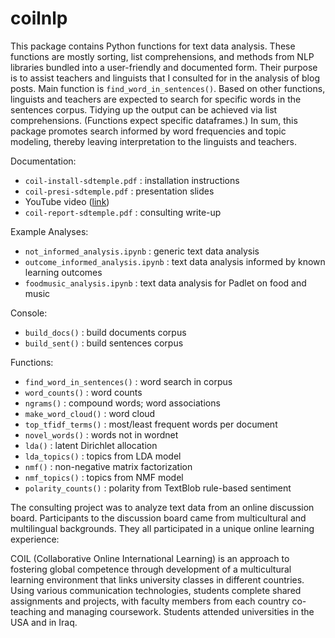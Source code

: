 # coilnlp

This package contains Python functions for text data analysis. These functions are mostly sorting, list comprehensions, and methods from NLP libraries bundled into a user-friendly and documented form. Their purpose is to assist teachers and linguists that I consulted for in the analysis of blog posts. Main function is `find_word_in_sentences()`. Based on other functions, linguists and teachers are expected to search for specific words in the sentences corpus. Tidying up the output can be achieved via list comprehensions. (Functions expect specific dataframes.) In sum, this package promotes search informed by word frequencies and topic modeling, thereby leaving interpretation to the linguists and teachers.

Documentation:
* `coil-install-sdtemple.pdf` : installation instructions
* `coil-presi-sdtemple.pdf` : presentation slides
* YouTube video ([link](https://youtu.be/TC_jlji8Vac))
* `coil-report-sdtemple.pdf` : consulting write-up

Example Analyses:
* `not_informed_analysis.ipynb` : generic text data analysis
* `outcome_informed_analysis.ipynb` : text data analysis informed by known learning outcomes
* `foodmusic_analysis.ipynb` : text data analysis for Padlet on food and music

Console:
* `build_docs()` : build documents corpus
* `build_sent()` : build sentences corpus

Functions:
* `find_word_in_sentences()` : word search in corpus
* `word_counts()` : word counts
* `ngrams()` : compound words; word associations
* `make_word_cloud()` : word cloud
* `top_tfidf_terms()` : most/least frequent words per document
* `novel_words()` : words not in wordnet
* `lda()` : latent Dirichlet allocation
* `lda_topics()` : topics from LDA model
* `nmf()` : non-negative matrix factorization
* `nmf_topics()` : topics from NMF model
* `polarity_counts()` : polarity from TextBlob rule-based sentiment

The consulting project was to analyze text data from an online discussion board. Participants to the discussion board came from multicultural and multilingual backgrounds. They all participated in a unique online learning experience:

COIL (Collaborative Online International Learning) is an approach to fostering global competence through development of a multicultural learning environment that links university classes in different countries. Using various communication technologies, students complete shared assignments and projects, with faculty members from each country co-teaching and managing coursework. Students attended universities in the USA and in Iraq.
